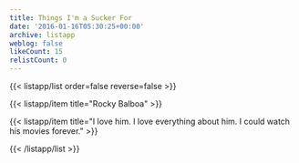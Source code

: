```yaml
---
title: Things I'm a Sucker For
date: '2016-01-16T05:30:25+00:00'
archive: listapp
weblog: false
likeCount: 15
relistCount: 0
---
```



{{< listapp/list order=false reverse=false >}}

   {{< listapp/item title="Rocky Balboa" >}}

   {{< listapp/item title="I love him. I love everything about him. I could watch his movies forever." >}}

{{< /listapp/list >}}
